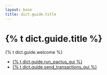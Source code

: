 ```yaml
---
layout: base
title: dict.guide.title
---
```


# {% t dict.guide.title %}

{% t dict.guide.welcome %}

<ul class="list-unstyled">
  <li><a href="./run-pactus-gui">{% t dict.guide.run_pactus_gui %}</a></li>
  <li><a href="./send-transactions-gui">{% t dict.guide.send_transactions_gui %}</a></li>
</ul>
